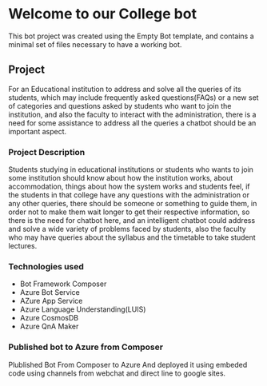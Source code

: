 # Welcome to our College bot

This bot project was created using the Empty Bot template, and contains a minimal set of files necessary to have a working bot.

## Project
For an Educational institution to address and solve all the queries of its students, which may include frequently asked questions(FAQs) or a new set of categories and questions asked by students who want to join the institution, and also the faculty to interact with the administration, there is a need for some assistance to address all the queries a chatbot should be an important aspect.

### Project Description

Students studying in educational institutions or students who wants to join some institution should know about how the institution works, about accommodation, things about how the system works and students feel, if the students in that college have any questions with the administration or any other queries, there should be someone or something to guide them, in order not to make them wait longer to get their respective information, so there is the need for chatbot here, and an intelligent chatbot could address and solve a wide variety of problems faced by students, also the faculty who may have queries about the syllabus and the timetable to take student lectures.


### Technologies used
- Bot Framework Composer
- Azure Bot Service
- AZure App Service
- Azure Language Understanding(LUIS)
- Azure CosmosDB
- Azure QnA Maker


### Published bot to Azure from Composer
Plublished Bot From Composer to Azure And deployed it using embeded code using channels from webchat and direct line to google sites.
